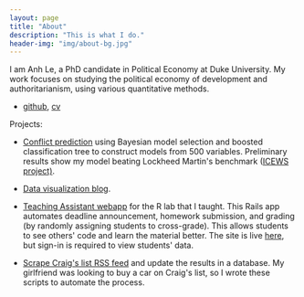 ```yaml
---
layout: page
title: "About"
description: "This is what I do."
header-img: "img/about-bg.jpg"
---
```


I am Anh Le, a PhD candidate in Political Economy at Duke University. My work focuses on studying the political economy of development and authoritarianism, using various quantitative methods.

   * <p><a href="https://github.com/LaDilettante">github</a>, <a href="https://www.dropbox.com/s/n5atg0upyqu3hn1/AnhLe_web.pdf?dl=0">cv</a></p>

Projects:

   * [Conflict prediction](https://github.com/LaDilettante/conflict_prediction) using Bayesian model selection and boosted classification tree to construct models from 500 variables. Preliminary results show my model beating Lockheed Martin's benchmark ([ICEWS project)](http://www.lockheedmartin.com/us/products/W-ICEWS.html).

   * [Data visualization blog](https://paint-by-number.github.io/).

   * [Teaching Assistant webapp](https://github.com/LaDilettante/TA_app) for the R lab that I taught. This Rails app automates deadline announcement, homework submission, and grading (by randomly assigning students to cross-grade). This allows students to see others' code and learn the material better. The site is live [here](https://polsci630.herokuapp.com), but sign-in is required to view students' data.

   * [Scrape Craig's list RSS feed](https://github.com/LaDilettante/craigslist) and update the results in a database. My girlfriend was looking to buy a car on Craig's list, so I wrote these scripts to automate the process.
